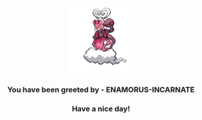 <p align="center">
            <img src="https://raw.githubusercontent.com/PokeAPI/sprites/master/sprites/pokemon/905.png" width="150" height="150">
          </p>
          <h3 align="center">You have been greeted by - <b>ENAMORUS-INCARNATE</b></h3>
          <h3 align="center">Have a nice day!</h3>
